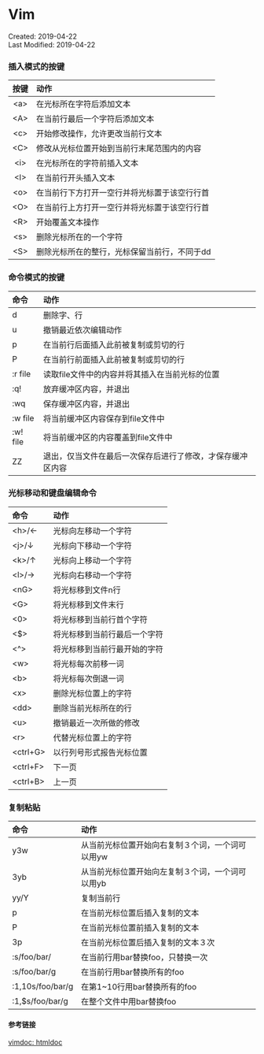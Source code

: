 # Vim
Created: 2019-04-22  
Last Modified: 2019-04-22  

### 插入模式的按键
| 按键 | 动作 |
| :--: | :--- |
| \<a> | 在光标所在字符后添加文本 |
| \<A> | 在当前行最后一个字符后添加文本 |
| \<c> | 开始修改操作，允许更改当前行文本 |
| \<C> | 修改从光标位置开始到当前行末尾范围内的内容 |
| \<i> | 在光标所在的字符前插入文本 |
| \<I> | 在当前行开头插入文本 |
| \<o> | 在当前行下方打开一空行并将光标置于该空行行首 |
| \<O> | 在当前行上方打开一空行并将光标置于该空行行首 |
| \<R> | 开始覆盖文本操作 |
| \<s> | 删除光标所在的一个字符 |
| \<S> | 删除光标所在的整行，光标保留当前行，不同于dd |

### 命令模式的按键
| 命令 | 动作 |
| :--- | :--- |
| d    | 删除字、行 |
| u    | 撤销最近依次编辑动作 |
| p    | 在当前行后面插入此前被复制或剪切的行 |
| P    | 在当前行前面插入此前被复制或剪切的行 |
| :r file | 读取file文件中的内容并将其插入在当前光标的位置 |
| :q!  | 放弃缓冲区内容，并退出 |
| :wq  | 保存缓冲区内容，并退出 |
| :w file | 将当前缓冲区内容保存到file文件中 |
| :w! file | 将当前缓冲区的内容覆盖到file文件中 |
| ZZ   | 退出，仅当文件在最后一次保存后进行了修改，才保存缓冲区内容 |

### 光标移动和键盘编辑命令
| 命令 | 动作 |
| :--- | :--- |
| \<h>/← | 光标向左移动一个字符 |
| \<j>/↓ | 光标向下移动一个字符 |
| \<k>/↑ | 光标向上移动一个字符 |
| \<l>/→ | 光标向右移动一个字符 |
| \<nG> | 将光标移到文件n行 |
| \<G>  | 将光标移到文件末行 |
| \<0>  | 将光标移到当前行首个字符 |
| \<$>  | 将光标移到当前行最后一个字符 |
| \<^>  | 将光标移到当前行最开始的字符 |
| \<w>  | 将光标每次前移一词 |
| \<b>  | 将光标每次倒退一词 |
| \<x>  | 删除光标位置上的字符 |
| \<dd> | 删除当前光标所在的行 |
| \<u>  | 撤销最近一次所做的修改 |
| \<r>  | 代替光标位置上的字符 |
| \<ctrl+G> | 以行列号形式报告光标位置 |
| \<ctrl+F> | 下一页 |
| \<ctrl+B> | 上一页 |

### 复制粘贴
| 命令 | 动作 |
| :--- | :--- |
| y3w  | 从当前光标位置开始向右复制３个词，一个词可以用yw |
| 3yb  | 从当前光标位置开始向左复制３个词，一个词可以用yb |
| yy/Y | 复制当前行 |
| p    | 在当前光标位置后插入复制的文本 |
| P    | 在当前光标位置前插入复制的文本 |
| 3p   | 在当前光标位置后插入复制的文本３次 |
| :s/foo/bar/  | 在当前行用bar替换foo，只替换一次 |
| :s/foo/bar/g | 在当前行用bar替换所有的foo |
| :1,10s/foo/bar/g | 在第1~10行用bar替换所有的foo |
| :1,$s/foo/bar/g  | 在整个文件中用bar替换foo |

#### 参考链接
[vimdoc: htmldoc](http://vimdoc.sourceforge.net/htmldoc/usr_toc.html)